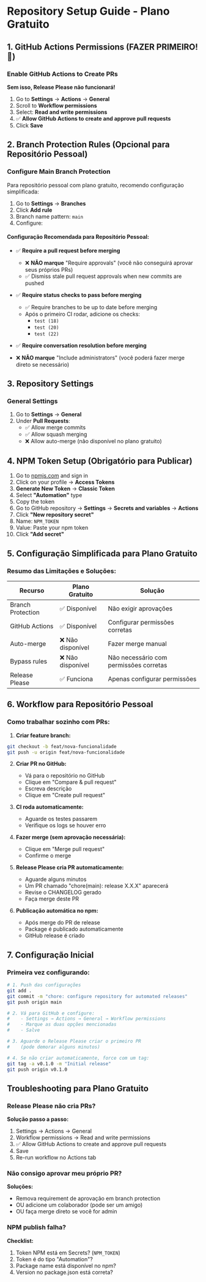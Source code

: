 # Repository Setup Guide - Plano Gratuito

## 1. GitHub Actions Permissions (FAZER PRIMEIRO! 🚨)

### Enable GitHub Actions to Create PRs

**Sem isso, Release Please não funcionará!**

1. Go to **Settings** → **Actions** → **General**
2. Scroll to **Workflow permissions**
3. Select: **Read and write permissions**
4. ✅ **Allow GitHub Actions to create and approve pull requests**
5. Click **Save**

## 2. Branch Protection Rules (Opcional para Repositório Pessoal)

### Configure Main Branch Protection

Para repositório pessoal com plano gratuito, recomendo configuração simplificada:

1. Go to **Settings** → **Branches**
2. Click **Add rule**
3. Branch name pattern: `main`
4. Configure:

#### Configuração Recomendada para Repositório Pessoal:

- ✅ **Require a pull request before merging**
  - ❌ **NÃO marque** "Require approvals" (você não conseguirá aprovar seus próprios PRs)
  - ✅ Dismiss stale pull request approvals when new commits are pushed
  
- ✅ **Require status checks to pass before merging**
  - ✅ Require branches to be up to date before merging
  - Após o primeiro CI rodar, adicione os checks:
    - `test (18)`
    - `test (20)` 
    - `test (22)`

- ✅ **Require conversation resolution before merging**
- ❌ **NÃO marque** "Include administrators" (você poderá fazer merge direto se necessário)

## 3. Repository Settings

### General Settings

1. Go to **Settings** → **General**
2. Under **Pull Requests**:
   - ✅ Allow merge commits
   - ✅ Allow squash merging
   - ❌ Allow auto-merge (não disponível no plano gratuito)

## 4. NPM Token Setup (Obrigatório para Publicar)

1. Go to [npmjs.com](https://www.npmjs.com/) and sign in
2. Click on your profile → **Access Tokens**
3. **Generate New Token** → **Classic Token**
4. Select **"Automation"** type
5. Copy the token
6. Go to GitHub repository → **Settings** → **Secrets and variables** → **Actions**
7. Click **"New repository secret"**
8. Name: `NPM_TOKEN`
9. Value: Paste your npm token
10. Click **"Add secret"**

## 5. Configuração Simplificada para Plano Gratuito

### Resumo das Limitações e Soluções:

| Recurso | Plano Gratuito | Solução |
|---------|---------------|----------|
| Branch Protection | ✅ Disponível | Não exigir aprovações |
| GitHub Actions | ✅ Disponível | Configurar permissões corretas |
| Auto-merge | ❌ Não disponível | Fazer merge manual |
| Bypass rules | ❌ Não disponível | Não necessário com permissões corretas |
| Release Please | ✅ Funciona | Apenas configurar permissões |

## 6. Workflow para Repositório Pessoal

### Como trabalhar sozinho com PRs:

1. **Criar feature branch:**
```bash
git checkout -b feat/nova-funcionalidade
git push -u origin feat/nova-funcionalidade
```

2. **Criar PR no GitHub:**
   - Vá para o repositório no GitHub
   - Clique em "Compare & pull request"
   - Escreva descrição
   - Clique em "Create pull request"

3. **CI roda automaticamente:**
   - Aguarde os testes passarem
   - Verifique os logs se houver erro

4. **Fazer merge (sem aprovação necessária):**
   - Clique em "Merge pull request"
   - Confirme o merge

5. **Release Please cria PR automaticamente:**
   - Aguarde alguns minutos
   - Um PR chamado "chore(main): release X.X.X" aparecerá
   - Revise o CHANGELOG gerado
   - Faça merge deste PR

6. **Publicação automática no npm:**
   - Após merge do PR de release
   - Package é publicado automaticamente
   - GitHub release é criado

## 7. Configuração Inicial

### Primeira vez configurando:

```bash
# 1. Push das configurações
git add .
git commit -m "chore: configure repository for automated releases"
git push origin main

# 2. Vá para GitHub e configure:
#    - Settings → Actions → General → Workflow permissions
#    - Marque as duas opções mencionadas
#    - Salve

# 3. Aguarde o Release Please criar o primeiro PR
#    (pode demorar alguns minutos)

# 4. Se não criar automaticamente, force com um tag:
git tag -a v0.1.0 -m "Initial release"
git push origin v0.1.0
```

## Troubleshooting para Plano Gratuito

### Release Please não cria PRs?

**Solução passo a passo:**
1. Settings → Actions → General
2. Workflow permissions → Read and write permissions
3. ✅ Allow GitHub Actions to create and approve pull requests
4. Save
5. Re-run workflow no Actions tab

### Não consigo aprovar meu próprio PR?

**Soluções:**
- Remova requirement de aprovação em branch protection
- OU adicione um colaborador (pode ser um amigo)
- OU faça merge direto se você for admin

### NPM publish falha?

**Checklist:**
1. Token NPM está em Secrets? (`NPM_TOKEN`)
2. Token é do tipo "Automation"?
3. Package name está disponível no npm?
4. Version no package.json está correta?
